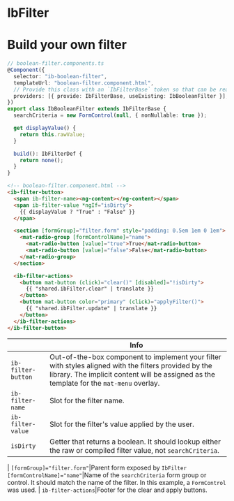 <h1>IbFilter</h1>

# Build your own filter

```typescript
// boolean-filter.components.ts
@Component({
  selector: "ib-boolean-filter",
  templateUrl: "boolean-filter.component.html",
  // Provide this class with an `IbFilterBase` token so that can be read by `IbFilter`
  providers: [{ provide: IbFilterBase, useExisting: IbBooleanFilter }],
})
export class IbBooleanFilter extends IbFilterBase {
  searchCriteria = new FormControl(null, { nonNullable: true });

  get displayValue() {
    return this.rawValue;
  }

  build(): IbFilterDef {
    return none();
  }
}
```

```html
<!-- boolean-filter.component.html -->
<ib-filter-button>
  <span ib-filter-name><ng-content></ng-content></span>
  <span ib-filter-value *ngIf="isDirty">
    {{ displayValue ? "True" : "False" }}
  </span>

  <section [formGroup]="filter.form" style="padding: 0.5em 1em 0 1em">
    <mat-radio-group [formControlName]="name">
      <mat-radio-button [value]="true">True</mat-radio-button>
      <mat-radio-button [value]="false">False</mat-radio-button>
    </mat-radio-group>
  </section>

  <ib-filter-actions>
    <button mat-button (click)="clear()" [disabled]="!isDirty">
      {{ "shared.ibFilter.clear" | translate }}
    </button>
    <button mat-button color="primary" (click)="applyFilter()">
      {{ "shared.ibFilter.update" | translate }}
    </button>
  </ib-filter-actions>
</ib-filter-button>
```

||Info
|-|-|
`ib-filter-button`|Out-of-the-box component to implement your filter with styles aligned with the filters provided by the library.  The implicit content will be assigned as the template for the `mat-menu` overlay.
`ib-filter-name`|Slot for the filter name.
`ib-filter-value`|Slot for the filter's value applied by the user.
`isDirty`|Getter that returns a boolean. It should lookup either the raw or compiled filter value, not `searchCriteria`.
|
`[formGroup]="filter.form"`|Parent form exposed by `IbFilter`
`[formControlName]="name"`|Name of the `searchCriteria` form group or control. It should match the name of the filter. In this example, a `FormControl` was used.
|
`ib-filter-actions`|Footer for the clear and apply buttons.
